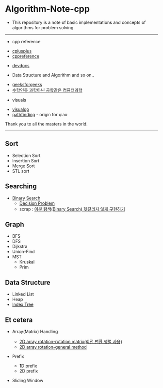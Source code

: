 # Algorithm-Note-cpp

- This repository is a note of basic implementations and concepts of algorithms for problem solving.

-------------------

 - cpp reference
  * [cplusplus](https://cplusplus.com/reference/)
  * [cppreference](https://en.cppreference.com/w/)
 - [devdocs](https://devdocs.io/)
 
 - Data Structure and Algorithm and so on..
  * [geeksforgeeks](https://www.geeksforgeeks.org/)
  * [수학인듯 과학아닌 공학같은 컴퓨터과학](https://librewiki.net/wiki/시리즈:수학인듯_과학아닌_공학같은_컴퓨터과학/알고리즘_기초)

 - visuals
  * [visualgo](https://visualgo.net/en)
  * [pathfinding](https://qiao.github.io/PathFinding.js/visual/) - origin for qiao


Thank you to all the masters in the world.

-------------------

## Sort

 - Selection Sort
 - Insertion Sort
 - Merge Sort
 - STL sort

## Searching

 - [Binary Search](https://github.com/Jin959/Algorithm-Note-cpp/blob/main/Searching/binary_search.cpp)
    * [Decision Problem](https://github.com/Jin959/Algorithm-Note-cpp/blob/main/Searching/binary_search-decision_problem.cpp)
    * scrap : [이분 탐색(Binary Search) 헷갈리지 않게 구현하기](https://www.acmicpc.net/blog/view/109)

## Graph

 - BFS
 - DFS
 - Dijkstra
 - Union-Find
 - MST
   * Kruskal
   * Prim

## Data Structure
 - Linked List
 - Heap
 - [Index Tree](https://github.com/Jin959/Algorithm-Note-cpp/blob/main/Data_Structure/idx_tree.cpp)

## Et cetera

 - Array(Matrix) Handling
   * [2D array rotation-rotation matrix(회전 변환 행렬 사용)](https://github.com/Jin959/Algorithm-Note-cpp/blob/main/Matrix(Array)_Handling/2d_array_rotation-rotation_matrix.cpp)
   * [2D array rotation-general method](https://github.com/Jin959/Algorithm-Note-cpp/blob/main/Matrix(Array)_Handling/2d_array_rotation-general_method.cpp)

 - Prefix
   * 1D prefix
   * 2D prefix

 - Sliding Window
